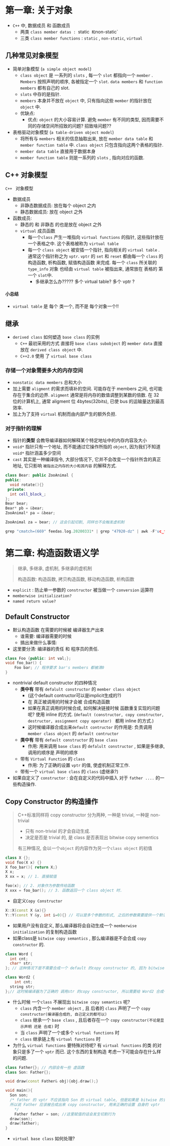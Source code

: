 # 第一章: 关于对象

* `C++` 中,  数据成员 和 函数成员
  * 两类 `class member datas : `static`  和 `non-static`
  * 三类 `class member functions` : `static` , `non-static`, `virtual`

## 几种常见对象模型

* 简单对象模型 (`a simple object model`)
  * `class object` 是 一系列的 `slots` , 每一个 `slot` 都指向一个 `member` . `Members` 按照声明的顺序, 各被指定一个 `slot`.  `data members` 和 `function members` 都有自己的 slot.
  * `slots` 中存的是指针.
  * `members` 本身并不放在 `object` 中, 只有指向这些 `member` 的指针放在 `object` 中.
  * 优缺点:
    * 优点: `object` 的大小容易计算. 避免 `member` 有不同的类型, 因而需要不同的存储空间所招致的问题? 招致啥问题??
* 表格驱动对象模型 (`a table-driven object model`)
  * 将所有与 `members` 相关的信息抽取出来, 放在 `member data table` 和 `member function table` 中. `class object` 只包含指向这两个表格的指针.
  * `member data table` 直接用于数据本身
  * `member function table` 则是一系列的 `slots` , 指向对应的函数.



## C++ 对象模型

`C++ ` 对象模型

* 数据成员
  * 非静态数据成员: 放在每个 object 之内
  * 静态数据成员: 放在 object 之外
* 函数成员:
  * 静态的 和 非静态 的也是放在 object 之外
  * `virtual` 成员函数 
    * 每一个`class` 产生一堆指向 `virtual functions` 的指针, 这些指针放在一个表格之中. 这个表格被称为 `virtual table`
    * 每一个 `class object` 被安插一个指针, 指向相关的 `virtual table` . 通常这个指针称之为 `vptr`.  `vptr` 的 `set` 和 `reset` 都由每一个 `class` 的 构造函数, 析构函数, 赋值构造函数 来完成. 每一个 `class` 所关联的 `type_info` 对象 也经由 `virtual table` 被指出来, 通常放在 表格的 第一个 `slot`中.
      * 多继承怎么办????? 多个 virtual table?  多个 vptr ? 



#### 小总结

* `virtual table` 是 每个 类一个, 而不是 每个对象一个!!



## 继承

* `derived class` 如何塑造 `base class` 的实例
  * `C++` 最初采用的方式 直接将 `base class subobject` 的 `member data` 直接放在 `derived class object` 中.
  * `C++2.0` 使用 了 `virtual base class`



### 存储一个对象需要多大的内存空间

* `nonstatic data members` 总和大小
* 加上需要 `aligment` 的需求而填补的空间. 可能存在于 members 之间, 也可能存在于集合的边界. `aligment` 通常是将内存的数值调整到某数的倍数. 在 32 位的计算机上, 通常 aligment 位 4bytes(32bits), 已使 bus 的运输量达到最高效率.
* 加上为了支持 `virtual` 机制而由内部产生的额外负担.



### 对于指针的理解

* 指针的**类型** 会教导编译器如何解释某个特定地址中的内存内容及大小
* `void*` 指针只有一个地址, 而不能通过它操作所指的 `object`, 因为我们不知道 `void*` 指针涵盖多少空间
* `cast` 其实是一种编译指令, 大部分情况下, 它并不会改变一个指针所含的真正地址, 它只影响 `被指出之内存的大小和其内容` 的解释方式. 



```c++
class Bear: public ZooAnimal {
public:
  void rotate(){}
 private:
  int cell_block_;
};
Bear bear;
Bear* pb = &bear;
ZooAnimal* pa = &bear;

ZooAnimal za = bear; // 这会引起切割, 同样也不会触发虚机制

grep "cmatch=(669" feedas.log.20200331* | grep "47920-dz" | awk -F'uc_freq' '{print $2}' | awk -F'|' '{++pv; winfo+=$2; user+=$3; title+=$6;}END{print pv,winfo/pv,user/pv,title/pv}'

```



# 第二章: 构造函数语义学

> 继承, 多继承, 虚机制, 多继承的虚机制
>
> 构造函数: 构造函数, 拷贝构造函数, 移动构造函数, 析构函数

* `explicit` : 防止单一参数的 `constructor` 被当做一个 `conversion` 运算符
* `memberwise initialization?`
* `named return value?`

## Default Constructor

* 默认构造函数 在需要的时候被 编译器生产出来
  * 谁需要: 编译器需要的时候
  * 搞出来做什么事情: 
* 这里要分清: 编译器的责任 和 程序员的责任.

```c++
class Foo {public: int val;};
void foo_bar() {
	Foo bar; // 程序要求 bar's members 都被清0
}
```



* nontrivial default constructor 的四种情况
  * **类中有**  带有 `defalult constructor` 的 `member class object` 
    * (这个default contructor可以是implicit生成的?)
    * 在 真正被调用的时候才会被 合成构造函数
    * 如果在真正调用的时候合成, 如何解决链接时候 函数重复实现的问题呢? 使用 inline 的方式. (`default (constructor, copy constructor, destructor, assignment copy operator) ` 都用 inline 的方式.)
    * 这时候编译器合成出来`default contructor` 的作用是: 负责调用 `member class object` 的 `default contructor` 
  * **类中有** 带有 `default constructor` 的 `base class`
    * 作用: 用来调用 `base class` 的 `defalult constructor` , 如果是多继承, 调用的顺序是 声明的顺序
  * 带有 `Virtual Function` 的 `class`
    * 作用: 为了正确的设置 `vptr` 的值, 使虚机制正常工作.
  * 带有一个 `virtual base class` 的 `class` (虚继承?)
* 如果自定义了 `constructor` : 会在自定义的代码中插入 对于 `father ....` 的一些构造操作.



## Copy Constructor 的构造操作

> C++标准同样将 copy constructor 分为两种, 一种是 trivial, 一种是 non-trivial
>
> * 只有 non-trivial 的才会自动生成.
> * 决定是否是 trivial 的, 是 class 是否表现出 bitwise copy sementics
>
> 
>
> 有三种情况, 会以一个`object` 的内容作为另一个`class object` 的初值

```c++
class X {};
void foo(X x) {}
X foo_bar(){ return X;}
X x;
X xx = x; // 1. 直接赋值

foo(x); // 2. 对象作为参数传给函数
X xxx = foo_bar(); // 3. 函数返回一个 class object 时.
```

* 自定义`Copy Constructor`

```c++
X::X(const X &x){}
Y::Y(const Y &y, int i=0){} // 可以是多个参数的形式, 之后的参数需要提供一个默认值
```

* 如果用户没有自定义, 那么编译器将会自动生成一个 `memberwise initialization` 的复制构造函数
* 如果class是 `bitwise copy semantics` , 那么编译器是不会合成 `copy constructor` 的.

```c++
class Word {
  int cnt;
  char* str;
}; // 这种情况下是不需要合成一个 default 的copy constructor 的, 因为 bitwise copy 足够

class Word2 {
	int cnt;
  string str;
};// 这时候编译器为了正确的 调用str 的copy constructor, 所以需要给 Word2 合成一个copy constructor

```

* 什么时候 一个`class` 不展现出 `bitwise copy semantics` 呢?
  * `class` 内含一个 `member object` , 且 后者的 `class` 声明了一个 `copy constructor(编译器合成的, 自己定义的都可以)` 
  * `class` 继承一个 `base class` , 且后者存在一个 `copy constructor(不论是显示声明 还是 合成)` 时
  * 当 `class` 声明了一个或多个 `virtual functions` 时
  * `class` 继承链上有 `virtual functions` 时
* 为什么 `virtual functions` 要特殊对待呢? 有 `virtual functions` 的类 的对象只是多了一个 `vptr` 而已. 这个东西的复制构造 考虑一下可能会存在什么样的问题.

```c++
class Father{}; // 内部会有一些 虚函数
class Son: Father{};

void draw(const Father& obj){obj.draw();}

void main(){
  Son son;
  /* father 的 vptr 不应该指向 Son 的 virtual table, 但是如果是 bitwise 的复制的话就会发生这种情况
  所以说 Father 应该被合成出来 copy constructor, 用来正确的设置 自身的 vptr
	*/
	Father father = son; //这里赋值的话会发生切割行为
  draw(son);
  draw(father); 
}
```

* `virtual base class` 如何处理?

